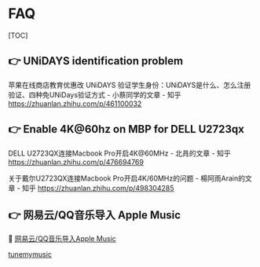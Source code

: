 # FAQ

[TOC]





## 👉 UNiDAYS identification problem

苹果在线商店教育优惠改 UNiDAYS 验证学生身份：UNiDAYS是什么、怎么注册验证、四种免UNiDays验证方式 - 小蔡同学的文章 - 知乎 https://zhuanlan.zhihu.com/p/461100032



## 👉 Enable 4K@60hz on MBP for DELL U2723qx

DELL U2723QX连接Macbook Pro开启4K@60MHz - 北肙的文章 - 知乎 https://zhuanlan.zhihu.com/p/476694769

关于戴尔U2723QX连接Macbook Pro开启4K/60MHz的问题 - 楊阿雨Arain的文章 - 知乎 https://zhuanlan.zhihu.com/p/498304285



## 👉 网易云/QQ音乐导入 Apple Music

🔗 [网易云/QQ音乐导入Apple Music](https://blog.csdn.net/qq_41956221/article/details/125218125)

[tunemymusic](https://www.tunemymusic.com/) 

